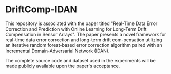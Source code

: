 # DriftComp-IDAN

This repository is associated with the paper titled "Real-Time Data Error Correction and Prediction with Online Learning for Long-Term Drift Compensation in Sensor Arrays". The paper presents a novel framework for real-time data error correction and long-term drift com-pensation utilizing an iterative random forest-based error correction algorithm paired with an Incremental Domain-Adversarial Network (IDAN).

The complete source code and dataset used in the experiments will be made publicly available upon the paper's acceptance. 

